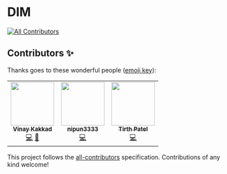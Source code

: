 # DIM
<!-- ALL-CONTRIBUTORS-BADGE:START - Do not remove or modify this section -->
[![All Contributors](https://img.shields.io/badge/all_contributors-3-orange.svg?style=flat-square)](#contributors-)
<!-- ALL-CONTRIBUTORS-BADGE:END -->
## Contributors ✨

Thanks goes to these wonderful people ([emoji key](https://allcontributors.org/docs/en/emoji-key)):

<!-- ALL-CONTRIBUTORS-LIST:START - Do not remove or modify this section -->
<!-- prettier-ignore-start -->
<!-- markdownlint-disable -->
<table>
  <tr>
    <td align="center"><a href="https://github.com/vinaykakkad"><img src="https://avatars.githubusercontent.com/u/56934712?v=4?s=100" width="100px;" alt=""/><br /><sub><b>Vinay Kakkad</b></sub></a><br /><a href="https://github.com/vinaykakkad/DIM/commits?author=vinaykakkad" title="Code">💻</a> <a href="https://github.com/vinaykakkad/DIM/commits?author=vinaykakkad" title="Documentation">📖</a></td>
    <td align="center"><a href="https://github.com/nipun3333"><img src="https://avatars.githubusercontent.com/u/70288062?v=4?s=100" width="100px;" alt=""/><br /><sub><b>nipun3333</b></sub></a><br /><a href="https://github.com/vinaykakkad/DIM/commits?author=nipun3333" title="Code">💻</a></td>
    <td align="center"><a href="https://www.linkedin.com/in/tirth-patel-412b70192"><img src="https://avatars.githubusercontent.com/u/64124305?v=4?s=100" width="100px;" alt=""/><br /><sub><b>Tirth Patel</b></sub></a><br /><a href="https://github.com/vinaykakkad/DIM/commits?author=tirthPatel177" title="Code">💻</a></td>
  </tr>
</table>

<!-- markdownlint-restore -->
<!-- prettier-ignore-end -->

<!-- ALL-CONTRIBUTORS-LIST:END -->

This project follows the [all-contributors](https://github.com/all-contributors/all-contributors) specification. Contributions of any kind welcome!